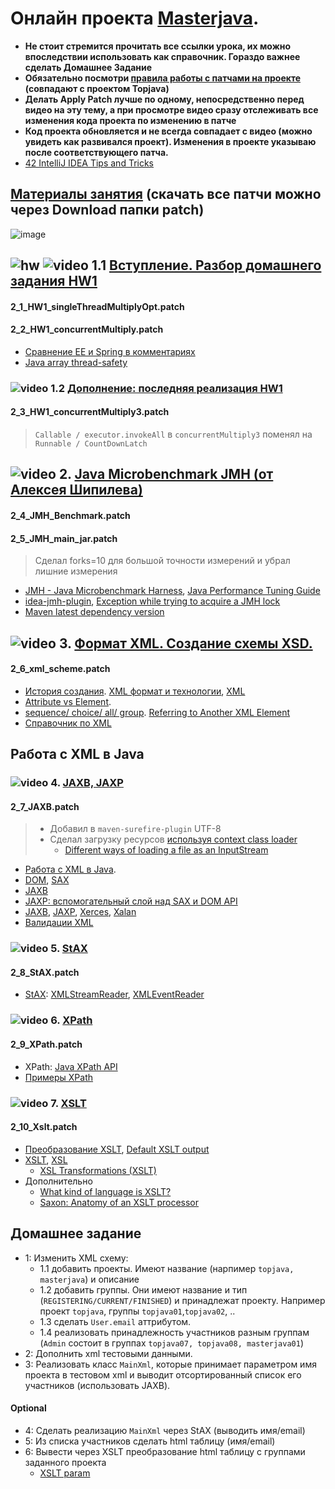 # Онлайн проекта  <a href="https://github.com/JavaWebinar/masterjava">Masterjava</a>.
- **Не стоит стремится прочитать все ссылки урока, их можно впоследствии использовать как справочник. Гораздо важнее сделать Домашнее Задание**
- **Обязательно посмотри <a href="https://github.com/JavaOPs/topjava/wiki/Git#%D0%9F%D1%80%D0%B0%D0%B2%D0%B8%D0%BB%D0%B0-%D1%80%D0%B0%D0%B1%D0%BE%D1%82%D1%8B-%D1%81-%D0%BF%D0%B0%D1%82%D1%87%D0%B0%D0%BC%D0%B8-%D0%BD%D0%B0-%D0%BF%D1%80%D0%BE%D0%B5%D0%BA%D1%82%D0%B5">правила работы с патчами на проекте</a> (совпадают с проектом Topjava)**
- **Делать Apply Patch лучше по одному, непосредственно перед видео на эту тему, а при просмотре видео сразу отслеживать все изменения кода проекта по изменению в патче**
- **Код проекта обновляется и не всегда совпадает с видео (можно увидеть как развивался проект). Изменения в проекте указываю после соответствующего патча.** 
- <a href="https://www.youtube.com/watch?v=eq3KiAH4IBI&ab_channel=IntelliJIDEA">42 IntelliJ IDEA Tips and Tricks</a>

## <a href="https://drive.google.com/drive/u/0/folders/0B9Ye2auQ_NsFSnRmQ3dQRm9hSWM">Материалы занятия</a> (скачать все патчи можно через Download папки patch)
![image](https://cloud.githubusercontent.com/assets/13649199/18330295/5f2ca214-7560-11e6-8e1e-c0494f798c37.png)

## ![hw](https://cloud.githubusercontent.com/assets/13649199/13672719/09593080-e6e7-11e5-81d1-5cb629c438ca.png) ![video](https://cloud.githubusercontent.com/assets/13649199/13672715/06dbc6ce-e6e7-11e5-81a9-04fbddb9e488.png) 1.1 <a href="https://drive.google.com/open?id=0B9Ye2auQ_NsFRWpKUUlYYjhuVGs">Вступление. Разбор домашнего задания HW1</a>
#### 2_1_HW1_singleThreadMultiplyOpt.patch
#### 2_2_HW1_concurrentMultiply.patch
- <a href="https://habrahabr.ru/post/283290/">Сравнение EE и Spring в комментариях</a>
- <a href="http://stackoverflow.com/questions/1132507/java-array-thread-safety">Java array thread-safety</a>

### ![video](https://cloud.githubusercontent.com/assets/13649199/13672715/06dbc6ce-e6e7-11e5-81a9-04fbddb9e488.png) 1.2 <a href="https://drive.google.com/open?id=0B9Ye2auQ_NsFak9uc1BJWVM5d2s">Дополнение: последняя реализация HW1</a>
#### 2_3_HW1_concurrentMultiply3.patch
 
> `Callable / executor.invokeAll` в `concurrentMultiply3` поменял на `Runnable / CountDownLatch`

## ![video](https://cloud.githubusercontent.com/assets/13649199/13672715/06dbc6ce-e6e7-11e5-81a9-04fbddb9e488.png) 2. <a href="https://drive.google.com/open?id=0B9Ye2auQ_NsFZExZS0cwYUhIUkE">Java Microbenchmark JMH (от Алексея Шипилева)</a>
#### 2_4_JMH_Benchmark.patch
#### 2_5_JMH_main_jar.patch

> Сделал forks=10 для большой точности измерений и убрал лишние измерения 
 
- <a href="http://tutorials.jenkov.com/java-performance/jmh.html">JMH - Java Microbenchmark Harness</a>, <a href="http://java-performance.info/jmh/">Java Performance Tuning Guide</a>
- <a href="https://github.com/artyushov/idea-jmh-plugin">idea-jmh-plugin</a>, <a href="http://stackoverflow.com/questions/37720692/exception-while-trying-to-acquire-a-jmh-lock/#39562747">Exception while trying to acquire a JMH lock</a>
- <a href="http://stackoverflow.com/a/1172371/548473">Maven latest dependency version</a>

## ![video](https://cloud.githubusercontent.com/assets/13649199/13672715/06dbc6ce-e6e7-11e5-81a9-04fbddb9e488.png) 3. <a href="https://drive.google.com/open?id=0B9Ye2auQ_NsFazM3V3FwQ3pLYkU">Формат XML. Создание схемы XSD.</a>
#### 2_6_xml_scheme.patch
- <a href="http://genberm.narod.ru/xml/lections/xml/introduction.html">История создания</a>. <a href="http://www.duct-tape-architect.ru/?p=315">XML формат и технологии</a>, <a href="https://ru.wikipedia.org/wiki/XML">XML</a>
- <a href="http://stackoverflow.com/questions/33746/xml-attribute-vs-xml-element#33757">Attribute vs Element</a>. 
- <a href="http://genberm.narod.ru/xml/schema/schema0/2.7.html">sequence/ choice/ all/ group</a>. <a href="https://jaxb.java.net/tutorial/section_2_2_15-Referring-to-Another-XML-Element.html"> Referring to Another XML Element</a>
- <a href="http://genberm.narod.ru/">Справочник по XML</a>

## Работа с XML в Java

### ![video](https://cloud.githubusercontent.com/assets/13649199/13672715/06dbc6ce-e6e7-11e5-81a9-04fbddb9e488.png) 4. <a href="https://drive.google.com/open?id=0B9Ye2auQ_NsFM0hGNnVCMHN5YTg">JAXB, JAXP</a>
#### 2_7_JAXB.patch

> - Добавил в `maven-surefire-plugin` UTF-8
> - Сделал загрузку ресурсов <a href="https://google.github.io/guava/releases/snapshot/api/docs/com/google/common/io/Resources.html#getResource(java.lang.String)">используя context class loader</a>
>   - <a href="http://stackoverflow.com/questions/676250/different-ways-of-loading-a-file-as-an-inputstream#676273">Different ways of loading a file as an InputStream</a>

- <a href="http://www.vogella.com/tutorials/JavaXML/article.html">Работа с XML в Java</a>.
- <a href="https://ru.wikipedia.org/wiki/Document_Object_Model">DOM</a>, <a href="https://ru.wikipedia.org/wiki/SAX">SAX</a>
- <a href="https://ru.wikipedia.org/wiki/Java_Architecture_for_XML_Binding">JAXB</a>
- <a href="http://www.ibm.com/developerworks/ru/library/x-jaxp/">JAXP: вспомогательный слой над SAX и DOM API</a>
- <a href="https://ru.wikipedia.org/wiki/Java_Architecture_for_XML_Binding">JAXB</a>, <a href="https://ru.wikipedia.org/wiki/JAXP">JAXP</a>, <a href="https://ru.wikipedia.org/wiki/Xerces">Xerces</a>, <a href="https://ru.wikipedia.org/wiki/Xalan">Xalan</a>
- <a href="https://www.ibm.com/developerworks/ru/library/x-javaxmlvalidapi/">Валидации XML</a>

### ![video](https://cloud.githubusercontent.com/assets/13649199/13672715/06dbc6ce-e6e7-11e5-81a9-04fbddb9e488.png) 5. <a href="https://drive.google.com/open?id=0B9Ye2auQ_NsFWnpzN3l4cGc3aFE">StAX</a>
#### 2_8_StAX.patch
- <a href="https://en.wikipedia.org/wiki/StAX">StAX</a>: <a href="https://www.ibm.com/developerworks/ru/library/x-stax1/">XMLStreamReader</a>, <a href="https://www.ibm.com/developerworks/ru/library/x-stax2/">XMLEventReader</a>

### ![video](https://cloud.githubusercontent.com/assets/13649199/13672715/06dbc6ce-e6e7-11e5-81a9-04fbddb9e488.png) 6. <a href="https://drive.google.com/open?id=0B9Ye2auQ_NsFanFseGRaRUV6TXc">XPath</a>
#### 2_9_XPath.patch
- XPath: <a href="http://www.ibm.com/developerworks/ru/library/x-javaxpathapi/">Java XPath API</a>
- <a href="https://msdn.microsoft.com/ru-ru/library/ms256086">Примеры XPath</a> 

### ![video](https://cloud.githubusercontent.com/assets/13649199/13672715/06dbc6ce-e6e7-11e5-81a9-04fbddb9e488.png) 7. <a href="https://drive.google.com/open?id=0B9Ye2auQ_NsFbkVNWGliQUJtVlk">XSLT</a>
#### 2_10_Xslt.patch
- <a href="http://www.ibm.com/developerworks/ru/library/x-jaxp2">Преобразование XSLT</a>, <a href="http://stackoverflow.com/questions/3360017/why-does-xslt-output-all-text-by-default">Default XSLT output</a>
- <a href="https://ru.wikipedia.org/wiki/XSLT">XSLT</a>, <a href="https://ru.wikipedia.org/wiki/XSL">XSL</a>
  - <a href="https://www.w3.org/TR/xslt#built-in-rule">XSL Transformations (XSLT)</a>
- Дополнительно
  - [What kind of language is XSLT?](https://www.ibm.com/developerworks/xml/library/x-xslt)
  - [Saxon: Anatomy of an XSLT processor](http://www.ibm.com/developerworks/library/x-xslt2/)
  
## Домашнее задание
- 1: Изменить XML схему: 
  - 1.1 добавить проекты. Имеют название (нарпимер `topjava, masterjava`) и описание
  - 1.2 добавить группы. Они имеют название и тип (`REGISTERING/CURRENT/FINISHED`) и принадлежат проекту. Например проект `topjava`, группы `topjava01`,`topjava02`, ..
  - 1.3 сделать `User.email` аттрибутом. 
  - 1.4 реализовать принадлежность участников разным группам (`Admin` состоит в группах `topjava07, topjava08, masterjava01`)
- 2: Дополнить xml тестовыми данными.
- 3: Реализовать класс `MainXml`, которые принимает параметром имя проекта в тестовом xml и выводит отсортированный список его участников (использовать JAXB).

#### Optional
- 4: Сделать реализацию `MainXml` через StAX (выводить имя/email)
- 5: Из списка участников сделать html таблицу (имя/email)
- 6: Вывести через XSLT преобразование html таблицу с группами заданного проекта
  - [XSLT param](http://stackoverflow.com/questions/1667454/xsl-transformation-in-java-with-parameters)
